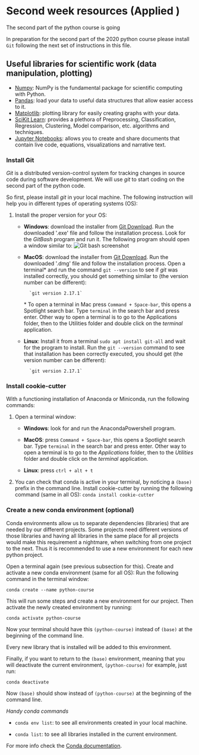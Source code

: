 # Second week resources (Applied )
The second part of the python course is going 

In preparation for the second part of the 2020 python course please install `Git` following the next set of instructions in this file.

## Useful libraries for scientific work (data manipulation, plotting)

* [Numpy](https://numpy.org/): NumPy is the fundamental package for scientific computing with Python.
* [Pandas](https://pandas.pydata.org/pandas-docs/stable/): load your data to useful data structures that allow easier access to it. 
* [Matplotlib](https://matplotlib.org/): plotting library for easily creating graphs with your data.
* [SciKit Learn](https://scikit-learn.org/stable/user_guide.html): provides a plethora of Preprocessing, Classification, Regression, Clustering, Model comparison, etc. algorithms and techniques.
* [Jupyter Notebooks](https://jupyter.org/): allows you to create and share documents that contain live code, equations, visualizations and narrative text.

### Install Git
*Git* is a distributed version-control system for tracking changes in source code during software development. We will use *git* to start coding on the second part of the python code.

So first, please install *git* in your local machine. The following instruction will help you in different types of operating systems (OS):

1. Install the proper version for your OS:
    
    * **Windows**:
        download the installer from [Git Download](https://git-scm.com/downloads). Run the downloaded '.exe' file and follow the installation process. Look for the *GitBash* program and run it. The following program should open a window similar to:
            ![Git bash screenshot](https://www.logicbig.com/tutorials/misc/git/git-bash-shell/c/images/outputKey1.png "Windows Git Bash")

    * **MacOS**:
        download the installer from [Git Download](https://git-scm.com/downloads). Run the downloaded '.dmg' file and follow the installation process. Open a terminal\* and run the command `git --version` to see if *git* was installed correctly, you should get something similar to (the version number can be different):
            
            `git version 2.17.1`

        \* To open a terminal in Mac press `Command + Space-bar`, this opens a Spotlight search bar. Type `terminal` in the search bar and press enter. Other way to open a terminal is to go to the Applications folder, then to the Utilities folder and double click on the *terminal* application. 
 
    * **Linux**:
        Install it from a terminal `sudo apt install git-all` and wait for the program to install. Run the `git --version` command to see that installation has been correctly executed, you should get (the version number can be different):
            
            `git version 2.17.1`

### Install cookie-cutter
With a functioning installation of Anaconda or Miniconda, run the following commands:

1. Open a terminal window:

    * **Windows**: look for and run the AnacondaPowershell program.

    * **MacOS**: press `Command + Space-bar`, this opens a Spotlight search bar. Type `terminal` in the search bar and press enter. Other way to open a terminal is to go to the *Applications* folder, then to the *Utilities* folder and double click on the *terminal* application. 

    * **Linux**: press `ctrl + alt + t`

2. You can check that conda is active in your terminal, by noticing a `(base)` prefix in the command line. Install cookie-cutter by running the following command (same in all OS):
    `conda install cookie-cutter`

### Create a new conda environment (optional)
Conda environments allow us to separate dependencies (libraries) that are needed by our different projects. Some projects need different versions of those libraries and having all libraries in the same place for all projects would make this requirement a nightmare, when switching from one project to the next. Thus it is recommended to use a new environment for each new python project.

Open a terminal again (see previous subsection for this). Create and activate a new conda environment (same for all OS):
Run the following command in the terminal window:

`conda create --name python-course`

This will run some steps and create a new environment for our project. Then activate the newly created environment by running:

`conda activate python-course`

Now your terminal should have this `(python-course)` instead of `(base)` at the beginning of the command line.

Every new library that is installed will be added to this environment.

Finally, if you want to return to the `(base)` environment, meaning that you will deactivate the current environment, `(python-course)` for example, just run:

`conda deactivate`

Now `(base)` should show instead of `(python-course)` at the beginning of the command line.

*Handy conda commands*

* `conda env list`: to see all environments created in your local machine.

* `conda list`: to see all libraries installed in the current environment.

For more info check the [Conda documentation](https://docs.conda.io/en/latest/).